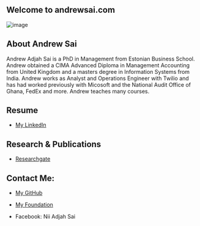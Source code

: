 ## Welcome to andrewsai.com

![image](https://github.com/funandyx/andrewsai/blob/master/Andy1.ico)


## About Andrew Sai
Andrew Adjah Sai is a PhD in Management from Estonian Business School. Andrew obtained a CIMA Advanced Diploma in Management Accounting from United Kingdom and a masters degree in Information Systems from India. Andrew works as Analyst and Operations Engineer with Twilio and has had worked previously with Micosoft and the National Audit Office of Ghana, FedEx and more. Andrew teaches many courses.

## Resume
- [My LinkedIn](https://www.linkedin.com/in/andrewadjahsai/)

## Research & Publications
- [Researchgate](https://www.researchgate.net/profile/Andrew_Sai2)

## Contact Me:

- [My GitHub](https://github.com/funandyx)
- [My Foundation](https://infokapital.org/)

- Facebook: Nii Adjah Sai




